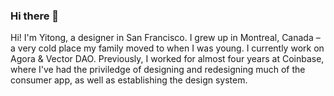### Hi there 👋
Hi! I'm Yitong, a designer in San Francisco. I grew up in Montreal, Canada – a very cold place my family moved to when I was young. I currently work on  Agora & Vector DAO. Previously, I worked for almost four years at Coinbase, where I've had the priviledge of designing and redesigning much of the consumer app, as well as establishing the design system.

<!--
**yitongzhang/yitongzhang** is a ✨ _special_ ✨ repository because its `README.md` (this file) appears on your GitHub profile.
